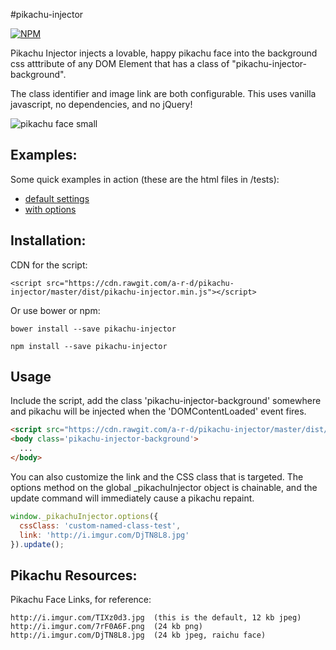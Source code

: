 #pikachu-injector

[![NPM](https://nodei.co/npm/pikachu-injector.png?downloads=true&downloadRank=true&stars=true)](https://nodei.co/npm/pikachu-injector/)

Pikachu Injector injects a lovable, happy pikachu face into the background css atttribute of any DOM Element that has a class of "pikachu-injector-background".

The class identifier and image link are both configurable. This uses vanilla javascript, no dependencies, and no jQuery!

![pikachu face small](http://i.imgur.com/Cfdz69S.jpg)

## Examples:

Some quick examples in action (these are the html files in /tests):

* [default settings](http://htmlpreview.github.io/?https://github.com/a-r-d/pikachu-injector/master/tests/defaults.html)
* [with options](http://htmlpreview.github.io/?https://github.com/a-r-d/pikachu-injector/master/tests/custom-opts.html)


## Installation:

CDN for the script:

```
<script src="https://cdn.rawgit.com/a-r-d/pikachu-injector/master/dist/pikachu-injector.min.js"></script>
```

Or use bower or npm:

```
bower install --save pikachu-injector

npm install --save pikachu-injector
```

## Usage

Include the script, add the class 'pikachu-injector-background' somewhere and pikachu will be injected when the 'DOMContentLoaded' event fires.

```html
<script src="https://cdn.rawgit.com/a-r-d/pikachu-injector/master/dist/pikachu-injector.min.js"></script>
<body class='pikachu-injector-background'>
  ...
</body>
```

You can also customize the link and the CSS class that is targeted. The options method on the global _pikachuInjector object is chainable, and the update command will immediately cause a pikachu repaint.

```javascript
window._pikachuInjector.options({
  cssClass: 'custom-named-class-test',
  link: 'http://i.imgur.com/DjTN8L8.jpg'
}).update();
```


## Pikachu Resources:

Pikachu Face Links, for reference:

```
http://i.imgur.com/TIXz0d3.jpg  (this is the default, 12 kb jpeg)
http://i.imgur.com/7rF0A6F.png  (24 kb png)
http://i.imgur.com/DjTN8L8.jpg  (24 kb jpeg, raichu face)
```
